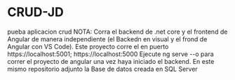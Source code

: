# CRUD-JD
pueba aplicacion crud
NOTA: Corra el backend de .net core y el frontend de Angular de manera independiente (el Backedn en visual y el frond de Angular con VS Code).
Este proyecto corre el en puerto https://localhost:5001; https://localhost:5000
Ejecute ng serve --o para correr el proyecto de angular una vez haya iniciado el backend.
En este mismo repositorio adjunto la Base de datos creada en SQL Server
